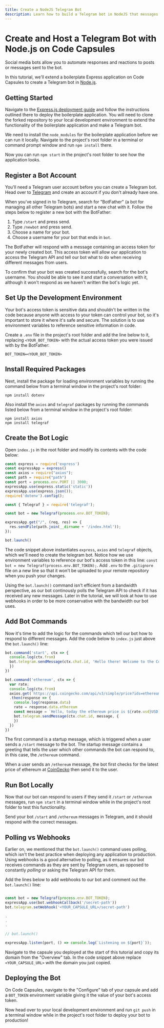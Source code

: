 ```yaml
---
title: Create a NodeJS Telegram Bot 
description: Learn how to build a Telegram bot in NodeJS that messages you current ethereum prices and host it on Code Capsules
---
```


# Create and Host a Telegram Bot with Node.js on Code Capsules

Social media bots allow you to automate responses and reactions to posts or messages sent to the bot.

In this tutorial, we'll extend a boilerplate Express application on Code Capsules to create a Telegram bot in [Node.js](https://nodejs.org/en/about/).

## Getting Started

Navigate to the [Express.js deployment guide](../deployment/how-to-deploy-express-application-to-production.md) and follow the instructions outlined there to deploy the boilerplate application. You will need to clone the forked repository to your local development environment to extend the functionality of the boilerplate application and make a Telegram bot. 

We need to install the `node_modules` for the boilerplate application before we can run it locally. Navigate to the project's root folder in a terminal or command prompt window and run `npm install` there.

Now you can run `npm start` in the project's root folder to see how the application looks.

## Register a Bot Account 

You'll need a Telegram user account before you can create a Telegram bot. Head over to [Telegram](https://telegram.org/) and create an account if you don't already have one. 

When you've signed in to Telegram, search for "BotFather" (a bot for managing all other Telegram bots) and start a new chat with it. Follow the steps below to register a new bot with the BotFather:

1. Type `/start` and press send.
2. Type `/newbot` and press send.
3. Choose a name for your bot.
4. Choose a username for your bot that ends in `bot`. 

The BotFather will respond with a message containing an access token for your newly created bot. This access token will allow our application to access the Telegram API and tell our bot what to do when receiving different messages from users. 

To confirm that your bot was created successfully, search for the bot's username. You should be able to see it and start a conversation with it, although it won't respond as we haven't written the bot's logic yet. 

## Set Up the Development Environment

Your bot's access token is sensitive data and shouldn't be written in the code because anyone with access to your token can control your bot, so it's important to store it where it's safe and secure. The solution is to use environment variables to reference sensitive information in code.

Create a `.env` file in the project's root folder and add the line below to it, replacing `<YOUR_BOT_TOKEN>` with the actual access token you were issued with by the BotFather:

```
BOT_TOKEN=<YOUR_BOT_TOKEN>
```

## Install Required Packages

Next, install the package for loading environment variables by running the command below from a terminal window in the project's root folder:

```
npm install dotenv
```

Also install the `axios` and `telegraf` packages by running the commands listed below from a terminal window in the project's root folder:

```
npm install axios
npm install telegraf
```

## Create the Bot Logic

Open `index.js` in the root folder and modify its contents with the code below:

```js
const express = require('express')
const expressApp = express()
const axios = require("axios");
const path = require("path")
const port = process.env.PORT || 3000;
expressApp.use(express.static('static'))
expressApp.use(express.json());
require('dotenv').config();

const { Telegraf } = require('telegraf');

const bot = new Telegraf(process.env.BOT_TOKEN);

expressApp.get("/", (req, res) => {
  res.sendFile(path.join(__dirname + '/index.html'));
});

bot.launch()
```

The code snippet above instantiates `express`, `axios` and `telegraf` objects, which we'll need to create the telegram bot. Notice how we use environment variables to reference our bot's access token in this line: `const bot = new Telegraf(process.env.BOT_TOKEN);`. Add `.env` to the `.gitignore` file on a new line so that it won't be uploaded to your remote repository when you push your changes. 

Using the `bot.launch()` command isn't efficient from a bandwidth perspective, as our bot continously polls the Telegram API to check if it has received any new messages. Later in the tutorial, we will look at how to use webhooks in order to be more conservative with the bandwidth our bot uses. 

## Add Bot Commands

Now it's time to add the logic for the commands which tell our bot how to respond to different messages. Add the code below to `index.js` just above the `bot.launch()` line: 

```js
bot.command('start', ctx => {
  console.log(ctx.from)
  bot.telegram.sendMessage(ctx.chat.id, 'Hello there! Welcome to the Code Capsules telegram bot.\nI respond to /ethereum. Please try it', {
  })
})

bot.command('ethereum', ctx => {
  var rate;
  console.log(ctx.from)
  axios.get(`https://api.coingecko.com/api/v3/simple/price?ids=ethereum&vs_currencies=usd`)
  .then(response => {
    console.log(response.data)
    rate = response.data.ethereum
    const message = `Hello, today the ethereum price is ${rate.usd}USD`
    bot.telegram.sendMessage(ctx.chat.id, message, {
    })
  })
})
```

The first command is a startup message, which is triggered when a user sends a `/start` message to the bot. The startup message contains a greeting that tells the user which other commands the bot can respond to, in this case, the `/ethereum` command.

When a user sends an `/ethereum` message, the bot first checks for the latest price of ethereum at [CoinGecko](https://api.coingecko.com/api/v3/simple/price?ids=ethereum&vs_currencies=usd) then send it to the user. 

## Run Bot Locally

Now that our bot can respond to users if they send it `/start` or `/ethereum` messages, run `npm start` in a terminal window while in the project's root folder to test this functionality. 

Send your bot `/start` and `/ethereum` messages in Telegram, and it should respond with the correct messages.

## Polling vs Webhooks

Earlier on, we mentioned that the `bot.launch()` command uses polling, which isn't the best practice when deploying any application to production. Using webhooks is a good alternative to polling, as it ensures our bot receives commands as they are sent by Telegram users, as opposed to constantly *polling* or asking the Telegram API for them.

Add the lines below to add webhooks to our bot and comment out the `bot.launch()` line:

```js

const bot = new Telegraf(process.env.BOT_TOKEN);
expressApp.use(bot.webhookCallback('/secret-path'))
bot.telegram.setWebhook('<YOUR_CAPSULE_URL>/secret-path')

.
.
.

// bot.launch()

expressApp.listen(port, () => console.log(`Listening on ${port}`));
```

Navigate to the capsule you deployed at the start of this tutorial and copy its domain from the "Overview" tab. In the code snippet above replace `<YOUR_CAPSULE_URL>` with the domain you just copied.

## Deploying the Bot

On Code Capsules, navigate to the "Configure" tab of your capsule and add a `BOT_TOKEN` environment variable giving it the value of your bot's access token. 

Now head over to your local development environment and run `git push` in a terminal window while in the project's root folder to deploy your bot to production!
